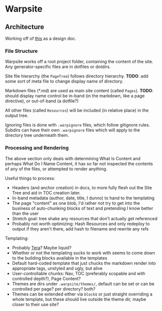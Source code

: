 # Warpsite

## Architecture

Working off of [this](https://gist.github.com/warpfork/79edc135e049f1c43142a7e14c8beb31) as a design doc.

### File Structure

Warpsite works off a root project folder, containing the content of the site.
Any generator-specific files are in dotfiles or dotdirs.

Site file hierarchy (the `PageTree`) follows directory hierarchy.
**TODO**: add some sort of meta file to change display name of directory.

Markdown files (*.md) are used as main site content (called `Pages`).
**TODO**: should display name control be in-band (in the markdown, like a page directive), or out-of-band (a dotfile?)

All other files (called `Resources`) will be included (in relative place) in the output tree.

Ignoring files is done with `.warpignore` files, which follow gitignore rules.
Subdirs can have their own `.warpignore` files which will apply to the directory tree underneath them.

### Processing and Rendering

The above section only deals with determining What Is Content and perhaps What Do I Name Content, it has so far
not inspected the contents of any of the files, or attempted to render anything.

Useful things to process:
* Headers (and anchor creation) in docs, to more fully flesh out the Site Tree and aid in TOC creation later.
* In-band metadata (author, date, title, I dunno) to hand to the templating
* The page "content" as one blob, I'd rather not try to get into the business of auto-chunking blocks of
  text and pretending I know better than the user
* Stretch goal: tree shake any resources that don't actually get referenced
* Probably not worth optimizing: Hash Resources and only redeploy to output if they aren't there,
  add hash to filename and rewrite any refs

Templating:
* Probably [Tera](https://github.com/Keats/tera)? Maybe liquid?
* Whether or not the templating sucks to work with seems to come down to the building blocks available in the templates
* Default hard-coded template that just chucks the markdown render into appropriate tags, unstyled and ugly, but alive
* User-controllable chunks: Nav, TOC (preferably scopable and with controlled depth?), Page Content?
* Themes are dirs under `.warpsite/themes/`, default can be set or can be controlled per page? per directory? both?
* Themes can be extended either via `block`s or just straight overriding a whole template, but these should live outside
  the theme dir, maybe closer to their use site?
